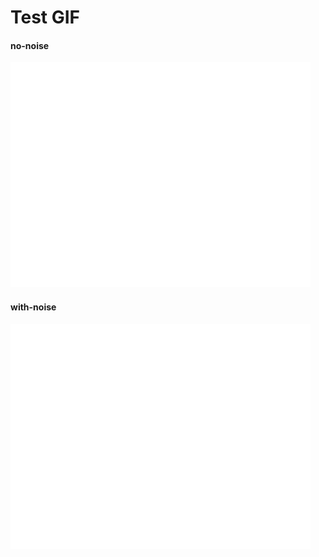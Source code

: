 Test GIF
=========================================================================

#### no-noise
![no_noise](movie/no_noise.gif)

#### with-noise
![with_noise](movie/with_noise.gif)